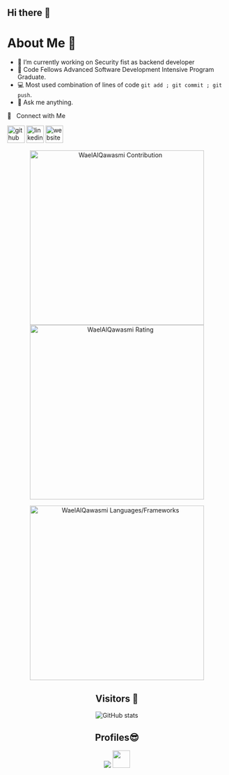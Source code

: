## Hi there 👋

<!--
**WaelAlQawasmi/WaelAlQawasmi** is a ✨ _special_ ✨ repository because its `README.md` (this file) appears on your GitHub profile.

Here are some ideas to get you started:

- 🔭 I’m currently working on ...
- 🌱 I’m currently learning ...
- 👯 I’m looking to collaborate on ...
- 🤔 I’m looking for help with ...
- 💬 Ask me about ...
- 📫 How to reach me: ...
- 😄 Pronouns: ...
- ⚡ Fun fact: ...
-->
# About Me 📌
- 🔭 I’m currently working on Security fist as backend developer
- :seedling: Code Fellows Advanced Software Development Intensive Program Graduate.
- :computer: Most used combination of lines of code `git add ; git commit ; git push`.
- :speech_balloon: Ask me anything.

🤝 &nbsp; Connect with Me





[<img src='https://cdn.jsdelivr.net/npm/simple-icons@3.0.1/icons/github.svg' alt='github' height='40'>](https://github.com/WaelAlQawasmi) [<img src='https://cdn.jsdelivr.net/npm/simple-icons@3.0.1/icons/linkedin.svg' alt='linkedin' height='40'>](https://www.linkedin.com/in/wael-al-qawasmi/)  [<img src='https://cdn.jsdelivr.net/npm/simple-icons@3.0.1/icons/icloud.svg' alt='website' height='40'>](https://github.com/WaelAlQawasmi) 


<p align = "center">
  <img src = "https://github-readme-stats.vercel.app/api?username=WaelAlQawasmi&count_private=true&theme=dracula&hide_border=true" alt = "WaelAlQawasmi Contribution" width = 400 >
  <img src = "https://github-readme-streak-stats.herokuapp.com?user=WaelAlQawasmi&theme=dracula&hide_border=true" alt = "WaelAlQawasmi Rating" width = 400 >

</p>

<p align = "center">

 <img src = "https://github-readme-stats.vercel.app/api/top-langs?username=WaelAlQawasmi&show_icons=true&count_private=true&locale=en&layout=compact&langs_count=8&hide_border=true&bg_color=282A36&title_color=DD6387&text_color=fff&icon_color=fff" alt = "WaelAlQawasmi Languages/Frameworks" width = 400 />
</p>


<h2 align="center">Visitors 👀</h2>

<div align="center" >

![GitHub stats](https://profile-counter.glitch.me/WaelAlQawasmi/count.svg)  
  </div>
  
  
  <h2 align="center">Profiles😎</h2>
<p align="center">
    <a href = "https://www.hackerrank.com/wael_alqawasmi?hr_r=1"><img src="https://cloud.githubusercontent.com/assets/5856011/6236489/fd2c2628-b6b8-11e4-9db9-05045d3438c6.png"/></a>
  <a href = "https://leetcode.com/Wael-Al-alqawasmi/"><img src = "https://img.icons8.com/external-tal-revivo-shadow-tal-revivo/48/000000/external-level-up-your-coding-skills-and-quickly-land-a-job-logo-shadow-tal-revivo.png" height = 40></a>

</p>

